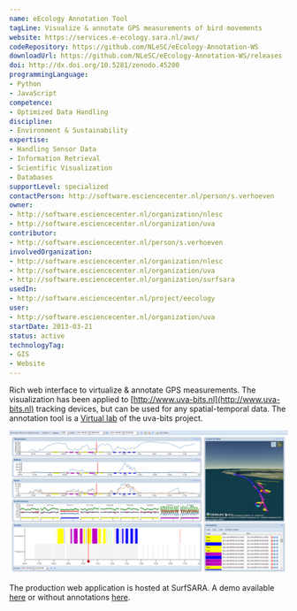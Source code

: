 ```yaml
---
name: eEcology Annotation Tool
tagLine: Visualize & annotate GPS measurements of bird movements
website: https://services.e-ecology.sara.nl/aws/
codeRepository: https://github.com/NLeSC/eEcology-Annotation-WS
downloadUrl: https://github.com/NLeSC/eEcology-Annotation-WS/releases
doi: http://dx.doi.org/10.5281/zenodo.45200
programmingLanguage:
- Python
- JavaScript
competence:
- Optimized Data Handling
discipline:
- Environment & Sustainability
expertise:
- Handling Sensor Data
- Information Retrieval
- Scientific Visualization
- Databases
supportLevel: specialized
contactPerson: http://software.esciencecenter.nl/person/s.verhoeven
owner:
- http://software.esciencecenter.nl/organization/nlesc
- http://software.esciencecenter.nl/organization/uva
contributor:
- http://software.esciencecenter.nl/person/s.verhoeven
involvedOrganization:
- http://software.esciencecenter.nl/organization/nlesc
- http://software.esciencecenter.nl/organization/uva
- http://software.esciencecenter.nl/organization/surfsara
usedIn:
- http://software.esciencecenter.nl/project/eecology
user:
- http://software.esciencecenter.nl/organization/uva
startDate: 2013-03-21
status: active
technologyTag:
- GIS
- Website
---
```

Rich web interface to virtualize & annotate GPS measurements.
The visualization has been applied to [http://www.uva-bits.nl](http://www.uva-bits.nl) tracking devices, but can be used for any spatial-temporal data.
The annotation tool is a [Virtual lab](http://uva-bits.nl/virtual-lab) of the uva-bits project.

![Screenshot of annotation application](https://github.com/NLeSC/eEcology-Annotation-UI/raw/master/resources/screenshot.png "Screenshot")

The production web application is hosted at SurfSARA.
A demo available [here](http://nlesc.github.io/eEcology-Annotation-UI/demo/demo.html) or without annotations [here](http://nlesc.github.io/eEcology-Annotation-UI/demo/demo-na.html).
